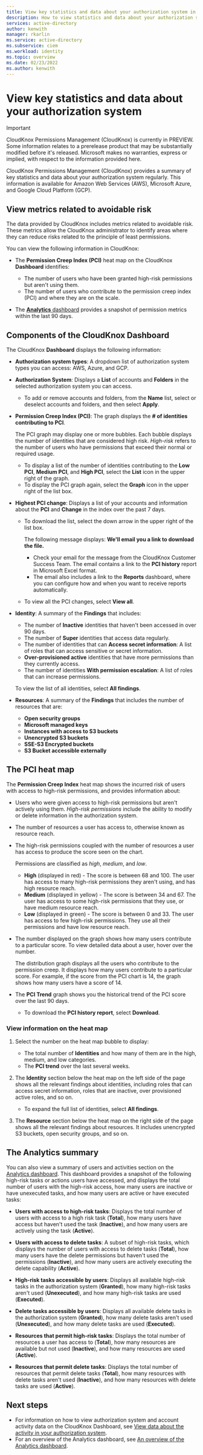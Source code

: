 ```yaml
---
title: View key statistics and data about your authorization system in CloudKnox Permissions Management
description: How to view statistics and data about your authorization system in the CloudKnox Permissions Management.
services: active-directory
author: kenwith
manager: rkarlin
ms.service: active-directory
ms.subservice: ciem
ms.workload: identity
ms.topic: overview
ms.date: 02/23/2022
ms.author: kenwith
---
```



# View key statistics and data about your authorization system

> [!IMPORTANT]
> CloudKnox Permissions Management (CloudKnox) is currently in PREVIEW.
> Some information relates to a prerelease product that may be substantially modified before it's released. Microsoft makes no warranties, express or implied, with respect to the information provided here.

CloudKnox Permissions Management (CloudKnox) provides a summary of key statistics and data about your authorization system regularly. This information is available for Amazon Web Services (AWS), Microsoft Azure, and Google Cloud Platform (GCP).

## View metrics related to avoidable risk

The data provided by CloudKnox includes metrics related to avoidable risk. These metrics allow the CloudKnox administrator to identify areas where they can reduce risks related to the principle of least permissions.

You can view the following information in CloudKnox:

- The **Permission Creep Index (PCI)** heat map on the CloudKnox **Dashboard** identifies:
    - The number of users who have been granted high-risk permissions but aren't using them.
    - The number of users who contribute to the permission creep index (PCI) and where they are on the scale.

- The [**Analytics** dashboard](cloudknox-usage-analytics-home.md) provides a snapshot of permission metrics within the last 90 days.


## Components of the CloudKnox Dashboard

The CloudKnox **Dashboard** displays the following information:

- **Authorization system types**: A dropdown list of authorization system types you can access: AWS, Azure, and GCP.
 
- **Authorization System**: Displays a **List** of accounts and **Folders** in the selected authorization system you can access. 

    - To add or remove accounts and folders, from the **Name** list, select or deselect accounts and folders, and then select **Apply**.

- **Permission Creep Index (PCI)**: The graph displays the **# of identities contributing to PCI**.

    The PCI graph may display one or more bubbles. Each bubble displays the number of identities that are considered high risk. *High-risk* refers to the number of users who have permissions that exceed their normal or required usage.
    - To display a list of the number of identities contributing to the **Low PCI**, **Medium PCI**, and **High PCI**, select the **List** icon in the upper right of the graph.
    - To display the PCI graph again, select the **Graph** icon in the upper right of the list box. 

- **Highest PCI change**: Displays a list of your accounts and information about the **PCI** and **Change** in the index over the past 7 days.
    - To download the list, select the down arrow in the upper right of the list box.

        The following message displays: **We'll email you a link to download the file.** 
        - Check your email for the message from the CloudKnox Customer Success Team. The email contains a link to the **PCI history** report in Microsoft Excel format.
        - The email also includes a link to the **Reports** dashboard, where you can configure how and when you want to receive reports automatically.
    - To view all the PCI changes, select **View all**.

- **Identity**: A summary of the **Findings** that includes: 
    - The number of **Inactive** identities that haven't been accessed in over 90 days.
    - The number of **Super** identities that access data regularly.
    - The number of identities that can **Access secret information**: A list of roles that can access sensitive or secret information.
    - **Over-provisioned active** identities that have more permissions than they currently access.
    - The number of identities **With permission escalation**: A list of roles that can increase permissions.

    To view the list of all identities, select **All findings**.

- **Resources**: A summary of the **Findings** that includes the number of resources that are:
    - **Open security groups**
    - **Microsoft managed keys**
    - **Instances with access to S3 buckets**
    - **Unencrypted S3 buckets**
    - **SSE-S3 Encrypted buckets**
    - **S3 Bucket accessible externally** 



## The PCI heat map

The **Permission Creep Index**  heat map shows the incurred risk of users with access to high-risk permissions, and provides information about:

- Users who were given access to high-risk permissions but aren't actively using them. *High-risk permissions* include the ability to modify or delete information in the authorization system.

- The number of resources a user has access to, otherwise known as resource reach.

- The high-risk permissions coupled with the number of resources a user has access to produce the score seen on the chart. 

    Permissions are classified as *high*, *medium*, and *low*.

    - **High** (displayed in red) - The score is between 68 and 100. The user has access to many high-risk permissions they aren't using, and has high resource reach.
    - **Medium** (displayed in yellow) - The score is between 34 and 67. The user has access to some high-risk permissions that they use, or have medium resource reach.
    - **Low** (displayed in green) - The score is between 0 and 33. The user has access to few high-risk permissions. They use all their permissions and have low resource reach.

- The number displayed on the graph shows how many users contribute to a particular score. To view detailed data about a user, hover over the number. 

    The distribution graph displays all the users who contribute to the permission creep. It displays how many users contribute to a particular score. For example, if the score from the PCI chart is 14, the graph shows how many users have a score of 14.

- The **PCI Trend** graph shows you the historical trend of the PCI score over the last 90 days. 
    - To download the **PCI history report**, select **Download**.

### View information on the heat map

1. Select the number on the heat map bubble to display:

    - The total number of **Identities** and how many of them are in the high, medium, and low categories.
    - The **PCI trend** over the last several weeks.

1. The **Identity** section below the heat map on the left side of the page shows all the relevant findings about identities, including roles that can access secret information, roles that are inactive, over provisioned active roles, and so on. 

    - To expand the full list of identities, select **All findings**.

1. The **Resource** section below the heat map on the right side of the page shows all the relevant findings about resources. It includes unencrypted S3 buckets, open security groups, and so on.


## The Analytics summary

You can also view a summary of users and activities section on the [Analytics dashboard](cloudknox-usage-analytics-home.md). This dashboard provides a snapshot of the following high-risk tasks or actions users have accessed, and displays the total number of users with the high-risk access, how many users are inactive or have unexecuted tasks, and how many users are active or have executed tasks:

- **Users with access to high-risk tasks**: Displays the total number of users with access to a high risk task (**Total**), how many users have access but haven't used the task (**Inactive**), and how many users are actively using the task (**Active**).

- **Users with access to delete tasks**: A subset of high-risk tasks, which displays the number of users with access to delete tasks (**Total**), how many users have the delete permissions but haven't used the permissions (**Inactive**), and how many users are actively executing the delete capability (**Active**).

- **High-risk tasks accessible by users**: Displays all available high-risk tasks in the authorization system (**Granted**), how many high-risk tasks aren't used (**Unexecuted**), and how many high-risk tasks are used (**Executed**).

- **Delete tasks accessible by users**: Displays all available delete tasks in the authorization system (**Granted**), how many delete tasks aren't used (**Unexecuted**), and how many delete tasks are used (**Executed**).

- **Resources that permit high-risk tasks**: Displays the total number of resources a user has access to (**Total**), how many resources are available but not used (**Inactive**), and how many resources are used (**Active**).

- **Resources that permit delete tasks**: Displays the total number of resources that permit delete tasks (**Total**), how many resources with delete tasks aren't used (**Inactive**), and how many resources with delete tasks are used (**Active**).



## Next steps

- For information on how to view authorization system and account activity data on the CloudKnox Dashboard, see [View data about the activity in your authorization system](cloudknox-product-dashboard.md).
- For an overview of the Analytics dashboard, see [An overview of the Analytics  dashboard](cloudknox-usage-analytics-home.md).


